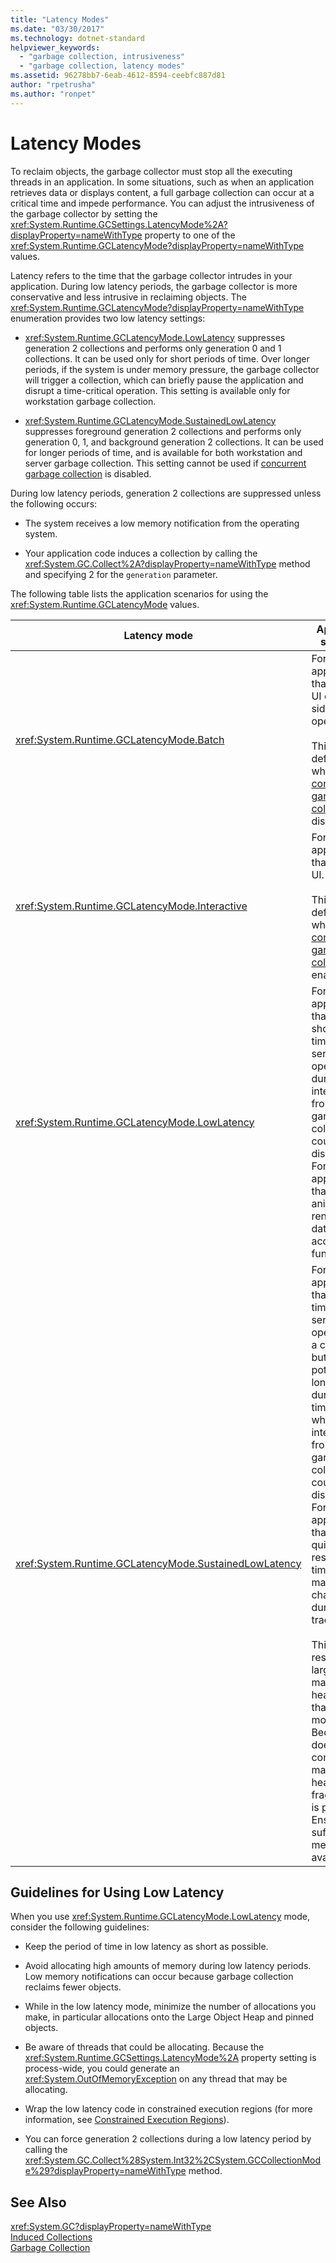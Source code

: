```yaml
---
title: "Latency Modes"
ms.date: "03/30/2017"
ms.technology: dotnet-standard
helpviewer_keywords: 
  - "garbage collection, intrusiveness"
  - "garbage collection, latency modes"
ms.assetid: 96278bb7-6eab-4612-8594-ceebfc887d81
author: "rpetrusha"
ms.author: "ronpet"
---
```

# Latency Modes
To reclaim objects, the garbage collector must stop all the executing threads in an application. In some situations, such as when an application retrieves data or displays content, a full garbage collection can occur at a critical time and impede performance. You can adjust the intrusiveness of the garbage collector by setting the <xref:System.Runtime.GCSettings.LatencyMode%2A?displayProperty=nameWithType> property to one of the <xref:System.Runtime.GCLatencyMode?displayProperty=nameWithType> values.  
  
 Latency refers to the time that the garbage collector intrudes in your application. During low latency periods, the garbage collector is more conservative and less intrusive in reclaiming objects. The <xref:System.Runtime.GCLatencyMode?displayProperty=nameWithType> enumeration provides two low latency settings:  
  
-   <xref:System.Runtime.GCLatencyMode.LowLatency> suppresses generation 2 collections and performs only generation 0 and 1 collections. It can be used only for short periods of time. Over longer periods, if the system is under memory pressure, the garbage collector will trigger a collection, which can briefly pause the application and disrupt a time-critical operation. This setting is available only for workstation garbage collection.  
  
-   <xref:System.Runtime.GCLatencyMode.SustainedLowLatency> suppresses foreground generation 2 collections and performs only generation 0, 1, and background generation 2 collections. It can be used for longer periods of time, and is available for both workstation and server garbage collection. This setting cannot be used if [concurrent garbage collection](../../../docs/framework/configure-apps/file-schema/runtime/gcconcurrent-element.md) is disabled.  
  
 During low latency periods, generation 2 collections are suppressed unless the following occurs:  
  
-   The system receives a low memory notification from the operating system.  
  
-   Your application code induces a collection by calling the <xref:System.GC.Collect%2A?displayProperty=nameWithType> method and specifying 2 for the `generation` parameter.  
  
 The following table lists the application scenarios for using the <xref:System.Runtime.GCLatencyMode> values.  
  
|Latency mode|Application scenarios|  
|------------------|---------------------------|  
|<xref:System.Runtime.GCLatencyMode.Batch>|For applications that have no UI or server-side operations.<br /><br /> This is the default mode when [concurrent garbage collection](../../../docs/framework/configure-apps/file-schema/runtime/gcconcurrent-element.md) is disabled.|  
|<xref:System.Runtime.GCLatencyMode.Interactive>|For most applications that have a UI.<br /><br /> This is the default mode when [concurrent garbage collection](../../../docs/framework/configure-apps/file-schema/runtime/gcconcurrent-element.md) is enabled.|  
|<xref:System.Runtime.GCLatencyMode.LowLatency>|For applications that have short-term, time-sensitive operations during which interruptions from the garbage collector could be disruptive. For example, applications that do animation rendering or data acquisition functions.|  
|<xref:System.Runtime.GCLatencyMode.SustainedLowLatency>|For applications that have time-sensitive operations for a contained but potentially longer duration of time during which interruptions from the garbage collector could be disruptive. For example, applications that need quick response times as market data changes during trading hours.<br /><br /> This mode results in a larger managed heap size than other modes. Because it does not compact the managed heap, higher fragmentation is possible. Ensure that sufficient memory is available.|  
  
## Guidelines for Using Low Latency  
 When you use <xref:System.Runtime.GCLatencyMode.LowLatency> mode, consider the following guidelines:  
  
-   Keep the period of time in low latency as short as possible.  
  
-   Avoid allocating high amounts of memory during low latency periods. Low memory notifications can occur because garbage collection reclaims fewer objects.  
  
-   While in the low latency mode, minimize the number of allocations you make, in particular allocations onto the Large Object Heap and pinned objects.  
  
-   Be aware of threads that could be allocating. Because the <xref:System.Runtime.GCSettings.LatencyMode%2A> property setting is process-wide, you could generate an <xref:System.OutOfMemoryException> on any thread that may be allocating.  
  
-   Wrap the low latency code in constrained execution regions (for more information, see [Constrained Execution Regions](../../../docs/framework/performance/constrained-execution-regions.md)).  
  
-   You can force generation 2 collections during a low latency period by calling the <xref:System.GC.Collect%28System.Int32%2CSystem.GCCollectionMode%29?displayProperty=nameWithType> method.  
  
## See Also  
 <xref:System.GC?displayProperty=nameWithType>  
 [Induced Collections](../../../docs/standard/garbage-collection/induced.md)  
 [Garbage Collection](../../../docs/standard/garbage-collection/index.md)
